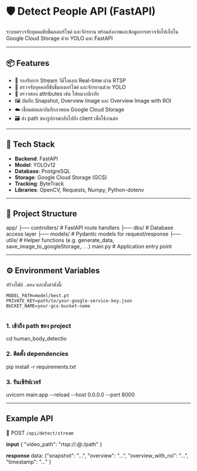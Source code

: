 # 🛡️ Detect People API (FastAPI)

ระบบตรวจจับบุคคลขับขี่มอเตอร์ไซค์ และจักรยาน พร้อมส่งภาพและข้อมูลการตรวจจับไปเก็บใน Google Cloud Storage ด้วย YOLO และ FastAPI

---

## 📦 Features

- 🎥 รองรับการ Stream วิดีโอแบบ Real-time ผ่าน RTSP
- 👤 ตรวจจับบุคคลที่ขับขี่มอเตอร์ไซค์ และจักรยานด้วย YOLO
- 🧠 ตรวจสอบ attributes เช่น ใส่หมวกนิรภัย
- 🖼️ บันทึก Snapshot, Overview Image และ Overview Image with ROI
- ☁️ เชื่อมต่อและบันทึกภาพบน Google Cloud Storage
- 🗃️ ส่ง path ของรูปภาพกลับไปยัง client เพื่อใช้งานต่อ

---

## 🚀 Tech Stack

- **Backend**: FastAPI  
- **Model**: YOLOv12 
- **Database**: PostgreSQL  
- **Storage**: Google Cloud Storage (GCS)  
- **Tracking**: ByteTrack  
- **Libraries**: OpenCV, Requests, Numpy, Python-dotenv

---

## 📂 Project Structure

app/
├── controllers/ # FastAPI route handlers
├── dbs/ # Database access layer
├── models/ # Pydantic models for request/response
├── utils/ # Helper functions (e.g. generate_data, save_image_to_googleStorage,. . .)
main.py # Application entry point

---

## ⚙️ Environment Variables

สร้างไฟล์ `.env` และตั้งค่าดังนี้:

```env
MODEL_PATH=model/best.pt
PRIVATE_KEY=path/to/your-google-service-key.json
BUCKET_NAME=your-gcs-bucket-name


```
### 1. เข้าถึง path ของ project
cd human_body_detectio

### 2. ติดตั้ง dependencies
pip install -r requirements.txt

### 3. รันเซิร์ฟเวอร์
uvicorn main:app --reload --host 0.0.0.0 --port 8000

---

## Example API
 📡 POST `/api/detect/stream`

**input**
{
  "video_path": "rtsp://<user>:<pass>@<ip>:<port>/path"
}

**response**
data: {"snapshot": "...", "overview": "...", "overview_with_roi": "...", "timestamp": "..." }

